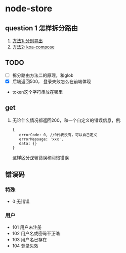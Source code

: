 # node-store

## question 1 怎样拆分路由
1. [方法1: 分别导出](https://blog.csdn.net/dyw3390199/article/details/114088178)
2. [方法2: koa-compose](https://www.jianshu.com/p/4a8654b69576)

## TODO
- [ ] 拆分路由方法二的原理，和glob
- [X] 后端返回500， 登录失败怎么在前端体现
- token这个字符串放在哪里

## get
1. 无论什么情况都返回200，和一个自定义的错误信息，例: 
   ```
   {
      errorCode: 0, //0代表没有，可以自己定义 
      errorMessage: 'xxx',
      data: {}
   }
   ```
   这样区分逻辑错误和网络错误

## 错误码
### 特殊
* 0 无错误
### 用户
* 101 用户未注册
* 102 用户名或密码不正确
* 103 用户名已存在
* 104 登录失效
  